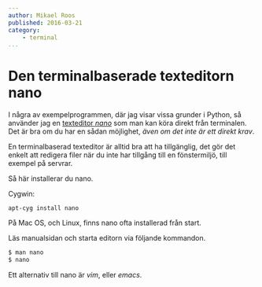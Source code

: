 ```yaml
---
author: Mikael Roos
published: 2016-03-21
category:
    - terminal
...
```

Den terminalbaserade texteditorn nano
===================================

I några av exempelprogrammen, där jag visar vissa grunder i Python, så använder jag en [texteditor *nano*](http://www.nano-editor.org/) som man kan köra direkt från terminalen. Det är bra om du har en sådan möjlighet, *även om det inte är ett direkt krav*. 

<!--more-->

En terminalbaserad texteditor är alltid bra att ha tillgänglig, det gör det enkelt att redigera filer när du inte har tillgång till en fönstermiljö, till exempel på servrar.

Så här installerar du nano.

Cygwin:

```text
apt-cyg install nano
```

På Mac OS, och Linux, finns nano ofta installerad från start.

Läs manualsidan och starta editorn via följande kommandon.

```bash
$ man nano
$ nano
```

Ett alternativ till nano är *vim*, eller *emacs*.
